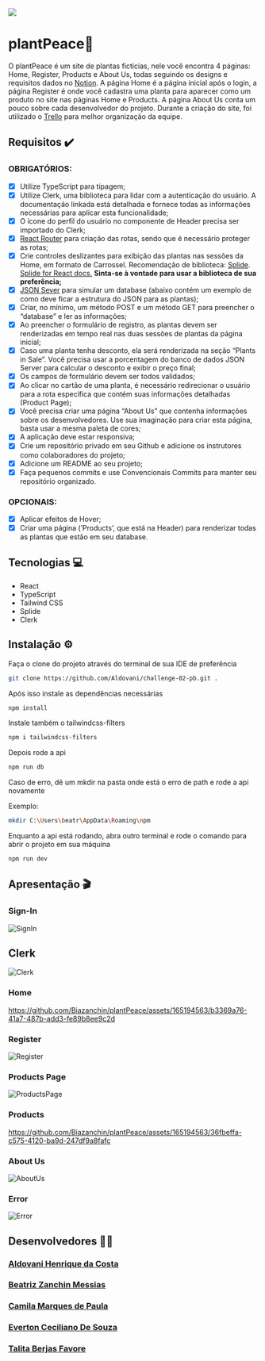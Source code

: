 <img src="./.github/preview.png"/>

# plantPeace🌱
O plantPeace é um site de plantas fictícias, nele você encontra 4 páginas: Home, Register, Products e About Us, todas seguindo os designs e requisitos dados no [Notion](https://dramatic-water-ade.notion.site/Desafio-2-Semana-8-956e3babfbc04f9aa29dde186cddaba5). A página Home é a página inicial após o login, a página Register é onde você cadastra uma planta para aparecer como um produto no site nas páginas Home e Products. A página About Us conta um pouco sobre cada desenvolvedor do projeto. Durante a criação do site, foi utilizado o  [Trello](https://trello.com/b/93wJ5xlD/challenge-02-pb) para melhor organização da equipe.

## Requisitos ✔️
### OBRIGATÓRIOS:
- [x] Utilize TypeScript para tipagem;
- [x] Utilize Clerk, uma biblioteca para lidar com a autenticação do usuário. A documentação linkada está detalhada e fornece todas as informações necessárias para aplicar esta funcionalidade;
- [x] O ícone do perfil do usuário no componente de Header precisa ser importado do Clerk;
- [x] [React Router](https://reactrouter.com/en/main) para criação das rotas, sendo que é necessário proteger as rotas;
- [x] Crie controles deslizantes para exibição das plantas nas sessões da Home, em formato de Carrossel. Recomendação de biblioteca: [Splide](https://splidejs.com/). [Splide for React docs.](https://splidejs.com/integration/react-splide/) **Sinta-se à vontade para usar a biblioteca de sua preferência;**
- [x] [JSON Sever](https://github.com/typicode/json-server) para simular um database (abaixo contém um exemplo de como deve ficar a estrutura do JSON para as plantas);
- [x] Criar, no mínimo, um método POST e um método GET para preencher o “database” e ler as informações;
- [x] Ao preencher o formulário de registro, as plantas devem ser renderizadas em tempo real nas duas sessões de plantas da página inicial;
- [x] Caso uma planta tenha desconto, ela será renderizada na seção “Plants in Sale”. Você precisa usar a porcentagem do banco de dados JSON Server para calcular o desconto e exibir o preço final;
- [x] Os campos de formulário devem ser todos validados;
- [x] Ao clicar no cartão de uma planta, é necessário redirecionar o usuário para a rota específica que contém suas informações detalhadas (Product Page);
- [x] Você precisa criar uma página “About Us” que contenha informações sobre os desenvolvedores. Use sua imaginação para criar esta página, basta usar a mesma paleta de cores;
- [x] A aplicação deve estar responsiva;
- [x] Crie um repositório privado em seu Github e adicione os instrutores como colaboradores do projeto;
- [x] Adicione um README ao seu projeto;
- [x] Faça pequenos commits e use Convencionais Commits para manter seu repositório organizado.

### OPCIONAIS:
- [x] Aplicar efeitos de Hover;
- [x] Criar uma página (’Products’, que está na Header) para renderizar todas as plantas que estão em seu database.

## Tecnologias 💻
* React
* TypeScript
* Tailwind CSS
* Splide
* Clerk

## Instalação ⚙️
Faça o clone do projeto através do terminal de sua IDE de preferência
```bash
git clone https://github.com/Aldovani/challenge-02-pb.git .
```

Após isso instale as dependências necessárias
```bash
npm install
```

Instale também o tailwindcss-filters
```bash
npm i tailwindcss-filters
```

Depois rode a api
```bash
npm run db
```

Caso de erro, dê um mkdir na pasta onde está o erro de path e rode a api novamente

Exemplo:
```bash
mkdir C:\Users\beatr\AppData\Roaming\npm
```

Enquanto a api está rodando, abra outro terminal e rode o comando para abrir o projeto em sua máquina
```bash
npm run dev
```

## Apresentação 🎬
### Sign-In
![SignIn](https://github.com/Biazanchin/plantPeace/assets/165194563/a197ae01-32ac-4507-992c-79b29e92d2b3)

## Clerk
![Clerk](https://github.com/Biazanchin/plantPeace/assets/165194563/3d7836cf-2883-4878-a325-3b07bcfad6dc)

### Home


https://github.com/Biazanchin/plantPeace/assets/165194563/b3369a76-41a7-487b-add3-fe89b8ee9c2d


### Register
![Register](https://github.com/Biazanchin/plantPeace/assets/165194563/5010c30b-3593-40bc-a21d-fec0093a1f4a)

### Products Page
![ProductsPage](https://github.com/Biazanchin/plantPeace/assets/165194563/d620fcb2-f21a-4635-8ed9-ec3df110daee)

### Products


https://github.com/Biazanchin/plantPeace/assets/165194563/36fbeffa-c575-4120-ba9d-247df9a8fafc


### About Us
![AboutUs](https://github.com/Biazanchin/plantPeace/assets/165194563/e9c55640-3bc8-461d-9f6d-40d00d0b5258)

### Error
![Error](https://github.com/Biazanchin/plantPeace/assets/165194563/0bb16270-5c0a-484a-abe3-44d6ccb3c2a4)

## Desenvolvedores 👨‍💻
### [Aldovani Henrique da Costa](https://github.com/Aldovani)
### [Beatriz Zanchin Messias](https://github.com/Biazanchin)
### [Camila Marques de Paula](https://github.com/itsmecamila)
### [Everton Ceciliano De Souza](https://github.com/EvertonCeciliano)
### [Talita Berjas Favore](https://github.com/itsmecamila)
